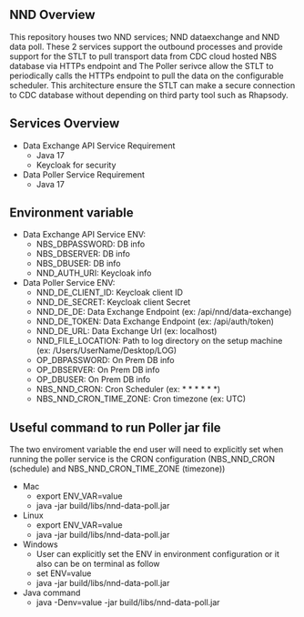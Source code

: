 ## NND Overview
This repository houses two NND services; NND dataexchange and NND data poll.
These 2 services support the outbound processes and provide support for the STLT to pull transport data from CDC cloud hosted NBS database via HTTPs endpoint and The Poller serivce allow the STLT to periodically calls the HTTPs endpoint to pull the data on the configurable scheduler.
This architecture ensure the STLT can make a secure connection to CDC database without depending on third party tool such as Rhapsody.


## Services Overview
- Data Exchange API Service Requirement
    - Java 17
    - Keycloak for security
- Data Poller Service Requirement
    - Java 17

## Environment variable
- Data Exchange API Service ENV:
    - NBS_DBPASSWORD: DB info
    - NBS_DBSERVER: DB info
    - NBS_DBUSER: DB info
    - NND_AUTH_URI: Keycloak info
- Data Poller Service ENV:
    - NND_DE_CLIENT_ID: Keycloak client ID
    - NND_DE_SECRET: Keycloak client Secret
    - NND_DE_DE: Data Exchange Endpoint (ex: /api/nnd/data-exchange)
    - NND_DE_TOKEN: Data Exchange Endpoint (ex: /api/auth/token)
    - NND_DE_URL: Data Exchange Url (ex: localhost)
    - NND_FILE_LOCATION: Path to log directory on the setup machine (ex: /Users/UserName/Desktop/LOG)
    - OP_DBPASSWORD: On Prem DB info
    - OP_DBSERVER: On Prem DB info
    - OP_DBUSER: On Prem DB info
    - NBS_NND_CRON: Cron Scheduler (ex: * * * * * *)
    - NBS_NND_CRON_TIME_ZONE: Cron timezone (ex: UTC)

## Useful command to run Poller jar file
The two enviroment variable the end user will need to explicitly set when running the poller service is the CRON configuration (NBS_NND_CRON (schedule) and NBS_NND_CRON_TIME_ZONE (timezone))
- Mac
    - export ENV_VAR=value
    - java -jar build/libs/nnd-data-poll.jar
- Linux
    -  export ENV_VAR=value
    -  java -jar build/libs/nnd-data-poll.jar
- Windows
    - User can explicitly set the ENV in environment configuration or it also can be on terminal as follow
    - set ENV=value
    - java -jar build/libs/nnd-data-poll.jar
- Java command
    - java -Denv=value -jar build/libs/nnd-data-poll.jar